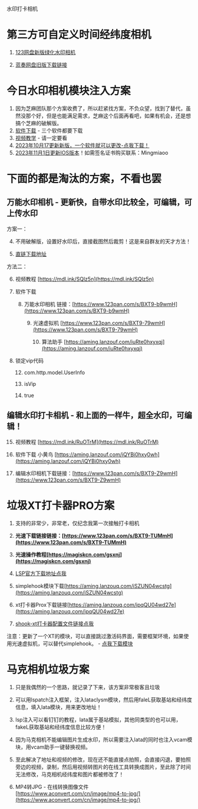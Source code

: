 水印打卡相机

# 第三方可自定义时间经纬度相机

1. [123网盘新版绿化水印相机](https://www.123pan.com/s/BXT9-w3YmH.html)

2. [蓝奏网盘旧版下载链接](https://aming.lanzouq.com/b05ht0o1c)



# 今日水印相机模块注入方案

1. 因为芝麻团队那个方案收费了，所以赶紧找方案，不负众望，找到了替代，虽然没那个好，但是也能满足需求，芝麻这个后面再看吧，如果有机会，还是想搞个芝麻的破解版。
2. [软件下载](https://www.123pan.com/s/BXT9-P3YmH.html) - 三个软件都要下载
3. [视频教学](https://wp.haoruan.cc/%E6%95%99%E7%A8%8B%E8%A7%86%E9%A2%91/%E8%A7%86%E9%A2%91%E6%95%99%E7%A8%8B/%E4%BB%8A%E6%97%A5%E6%B0%B4%E5%8D%B0%E7%9B%B8%E6%9C%BA%E6%A8%A1%E5%9D%97%E6%95%99%E7%A8%8B.mp4) - 请一定要看
4. [2023年10月17更新新版，一个软件就可以更改-点我下载！](https://www.123pan.com/s/BXT9-ZtYmH.html)
5. [2023年11月1日更新IOS版本](https://www.123pan.com/s/BXT9-DEGmH.html)！如需签名证书购买联系：Mingmiaoo



# 下面的都是淘汰的方案，不看也罢



## 万能水印相机 - 更新快，自带水印比较全，可编辑，可上传水印

方案一：

  4. 不用破解版，设置好水印后，直接截图然后裁剪！这是来自群友的天才方法！

  5. [直链下载地址](https://api.utap.vip/download/app)

方法二：

  6. 视频教程 [https://mdl.ink/SQlz5n](https://mdl.ink/SQlz5n)

  7. 软件下载

        8. 万能水印相机 链接：[https://www.123pan.com/s/BXT9-b9wmH](https://www.123pan.com/s/BXT9-b9wmH)

            9. 光速虚拟机 [https://www.123pan.com/s/BXT9-79wmH](https://www.123pan.com/s/BXT9-79wmH)

                10. 算法助手 [https://aming.lanzouf.com/iuRte0hxyxqj](https://aming.lanzouf.com/iuRte0hxyxqj)

  11. 锁定vip代码

        12. com.http.model.UserInfo
        
        13. isVip
        
        14. true

## 编辑水印打卡相机 - 和上面的一样牛，超全水印，可编辑！

15. 视频教程  [https://mdl.ink/RuOTrM](https://mdl.ink/RuOTrM)

16. 软件下载 小黄鸟 [https://aming.lanzouf.com/iQYBi0hxy0wh](https://aming.lanzouf.com/iQYBi0hxy0wh)

17. 编辑水印相机下载链接：[https://www.123pan.com/s/BXT9-Z9wmH](https://www.123pan.com/s/BXT9-Z9wmH)



# 垃圾XT打卡器PRO方案

1. 支持的非常少，非常老，仅纪念我第一次接触打卡相机
2. **光速下载链接链接：[https://www.123pan.com/s/BXT9-TUMmH](https://www.123pan.com/s/BXT9-TUMmH)**
3. **光速操作教程[https://magiskcn.com/gsxnj](https://magiskcn.com/gsxnj)**

4. [LSP官方下载地址点我](https://cithub.icu/LSPosed/LSPosed/releases)

5. simplehook模块下载[https://aming.lanzouq.com/iSZUN04wcstg](https://aming.lanzouq.com/iSZUN04wcstg)

6. xt打卡器Prox下载链接[https://aming.lanzouq.com/ipqQU04wd27e](https://aming.lanzouq.com/ipqQU04wd27e)

7. [shook-xt打卡器配置文件链接点我](https://sharechain.qq.com/db523c4dc729d6f8e6a0e60ce7249dd4)

注意：更新了一个XT的模块，可以直接跳过激活码界面，需要框架环境，如果使用光速虚拟机，可以替代simplehook。 - [点我下载模块](https://aming.lanzouq.com/igmSr07te5vc)

# 马克相机垃圾方案

1. 只是我偶然的一个思路，就记录了下来，该方案非常极客且垃圾
2. 可以用lspatch注入框架，注入lataclysm模块，然后用faleL获取基站和经纬度信息，填入lata模块，用来更改地址！
3. lsp注入可以看钉钉的教程，lata属于基站模拟，其他同类型的也可以用，fakeL获取基站和经纬度信息比较方便！

4. 因为马克相机不能编辑图片生成水印，所以需要注入lata的同时也注入vcam模块，用vcam助手一键替换视频。

5. 至此解决了地址和视频的修改，现在还不能直接点拍照，会直接闪退，要拍照旁边的视频，录制，然后用视频转图片的在线工具转换成图片，至此除了时间无法修改，马克相机经纬度和图片都被修改了！

6. MP4转JPG - 在线转换图像文件
   [https://www.aconvert.com/cn/image/mp4-to-jpg/](https://www.aconvert.com/cn/image/mp4-to-jpg/)

